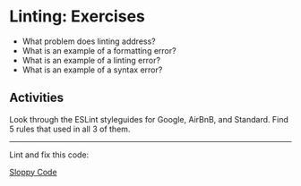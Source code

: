 # Linting: Exercises

* What problem does linting address?
* What is an example of a formatting error?
* What is an example of a linting error?
* What is an example of a syntax error?

## Activities

Look through the ESLint styleguides for Google, AirBnB, and Standard. Find 5 rules that used in all 3 of them.

---

Lint and fix this code:

[Sloppy Code](https://github.com/sikaeducation/sloppy-code)
